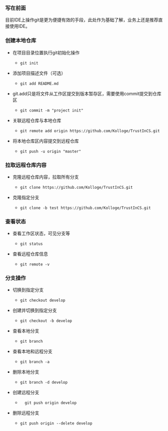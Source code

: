 ### 写在前面
目前IDE上操作git是更为便捷有效的手段，此处作为基础了解，业务上还是推荐直接使用IDE。

### 创建本地仓库

- 在项目目录位置执行git初始化操作
  - ```shell
    git init
    ```
- 添加项目描述文件（可选）
  - ```shell
    git add README.md
    ```
- git.add只是将文件从工作区提交到版本暂存区，需要使用commit提交到仓库区
  - ```shell
    git commit -m "project init"
    ```
- 关联远程仓库与本地仓库
  - ```shell
    git remote add origin https://github.com/Kolloge/TrustInCS.git
    ```
- 将本地仓库区内容提交到远程仓库
    - ```shell
      git push -u origin "master"
      ```

### 拉取远程仓库内容

- 克隆远程仓库内容，拉取所有分支
    - ```shell
      git clone https://github.com/Kolloge/TrustInCS.git
      ```
- 克隆指定分支
    - ```shell
      git clone -b test https://github.com/Kolloge/TrustInCS.git
      ```
    
### 查看状态

- 查看工作区状态，可见分支等
    - ```shell
      git status
      ```
- 查看远程仓库信息
    - ```shell
      git remote -v
      ```

### 分支操作

- 切换到指定分支
    - ```shell
      git checkout develop
      ```
- 创建并切换到指定分支
    - ```shell
      git checkout -b develop
      ```
- 查看本地分支
    - ```shell
      git branch
      ```
- 查看本地和远程分支
    - ```shell
      git branch -a
      ```
- 删除本地分支
    - ```shell
      git branch -d develop
      ```
- 创建远程分支
  - ```shell
      git push origin develop
      ```
- 删除远程分支
    - ```shell
      git push origin --delete develop
      ```